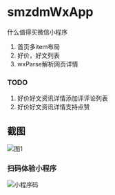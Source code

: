 # smzdmWxApp

什么值得买微信小程序
1.  首页多item布局
2.  好价，好文列表
3.  wxParse解析网页详情


### TODO
1.  好价好文资讯详情添加评评论列表
2.   好价好文资讯详情支持点赞 

## 截图

![图1](https://s1.ax1x.com/2018/05/03/CttGad.png)

### 扫码体验小程序
![小程序码](https://s1.ax1x.com/2018/05/03/CtttPI.jpg)
